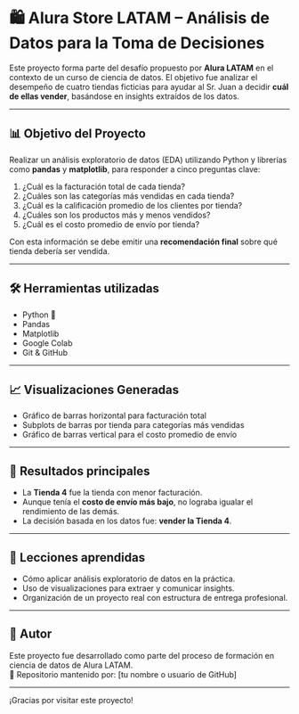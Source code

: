 # 🛍️ Alura Store LATAM – Análisis de Datos para la Toma de Decisiones

Este proyecto forma parte del desafío propuesto por **Alura LATAM** en el contexto de un curso de ciencia de datos. El objetivo fue analizar el desempeño de cuatro tiendas ficticias para ayudar al Sr. Juan a decidir **cuál de ellas vender**, basándose en insights extraídos de los datos.

---

## 📊 Objetivo del Proyecto

Realizar un análisis exploratorio de datos (EDA) utilizando Python y librerías como **pandas** y **matplotlib**, para responder a cinco preguntas clave:

1. ¿Cuál es la facturación total de cada tienda?
2. ¿Cuáles son las categorías más vendidas en cada tienda?
3. ¿Cuál es la calificación promedio de los clientes por tienda?
4. ¿Cuáles son los productos más y menos vendidos?
5. ¿Cuál es el costo promedio de envío por tienda?

Con esta información se debe emitir una **recomendación final** sobre qué tienda debería ser vendida.

---

## 🛠️ Herramientas utilizadas

- Python 🐍  
- Pandas  
- Matplotlib  
- Google Colab  
- Git & GitHub

---

## 📈 Visualizaciones Generadas

- Gráfico de barras horizontal para facturación total
- Subplots de barras por tienda para categorías más vendidas
- Gráfico de barras vertical para el costo promedio de envío

---

## 📌 Resultados principales

- La **Tienda 4** fue la tienda con menor facturación.
- Aunque tenía el **costo de envío más bajo**, no lograba igualar el rendimiento de las demás.
- La decisión basada en los datos fue: **vender la Tienda 4**.

---

## 🧠 Lecciones aprendidas

- Cómo aplicar análisis exploratorio de datos en la práctica.
- Uso de visualizaciones para extraer y comunicar insights.
- Organización de un proyecto real con estructura de entrega profesional.

---

## 👤 Autor

Este proyecto fue desarrollado como parte del proceso de formación en ciencia de datos de Alura LATAM.  
📂 Repositorio mantenido por: [tu nombre o usuario de GitHub]

---

¡Gracias por visitar este proyecto!
